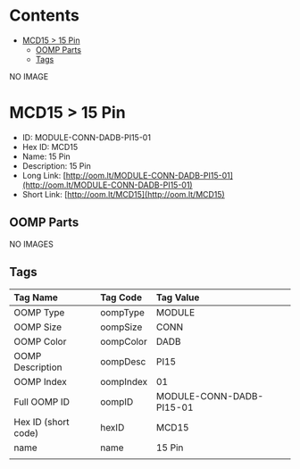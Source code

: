 



Contents
========

* [MCD15 > 15 Pin](#mcd15--15-pin)
	* [OOMP Parts](#oomp-parts)
	* [Tags](#tags)
  
NO IMAGE  
# MCD15 > 15 Pin

- ID: MODULE-CONN-DADB-PI15-01
- Hex ID: MCD15
- Name: 15 Pin
- Description: 15 Pin
- Long Link: [http://oom.lt/MODULE-CONN-DADB-PI15-01](http://oom.lt/MODULE-CONN-DADB-PI15-01)
- Short Link: [http://oom.lt/MCD15](http://oom.lt/MCD15)

## OOMP Parts
  
NO IMAGES  
## Tags
  

|Tag Name|Tag Code|Tag Value|
| :--- | :--- | :--- |
|OOMP Type|oompType|MODULE|
|OOMP Size|oompSize|CONN|
|OOMP Color|oompColor|DADB|
|OOMP Description|oompDesc|PI15|
|OOMP Index|oompIndex|01|
|Full OOMP ID|oompID|MODULE-CONN-DADB-PI15-01|
|Hex ID (short code)|hexID|MCD15|
|name|name|15 Pin|
||||
